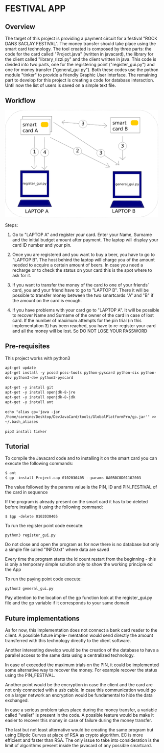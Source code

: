 # FESTIVAL APP

## Overview

The target of this project is providing a payment circuit for a festival "ROCK DANS SACLAY FESTIVAL".
The money transfer should take place using the smart card technology. The tool created is composed by
three parts: the code for the card called "Project.java" (written in javacard), the library for the client called
"library_rizzi.py" and the client written in java. This code is divided into two parts, one for the registering
point ("register_gui.py") and one for money transfer ("general_gui.py"). Both these codes use the python
module "tinker" to provide a friendly Graphic User Interface. The remaining part to develop for this project is
creating a code for database interaction. Until now the list of users is saved on a simple text file.

## Workflow

<img src="/tool_flow.png" width="500" height="350">

Steps:

1. Go to "LAPTOP A" and register your card. Enter your Name, Surname and the initial budget amount
after payment. The laptop will display your card ID number and your pin.

2. Once you are registered and you want to buy a beer, you have to go to "LAPTOP B". The host behind
the laptop will charge you of the amount needed to acquire a certain amount of beers. In case you need
a recharge or to check the status on your card this is the spot where to ask for it.

3. If you want to transfer the money of the card to one of your friends’ card, you and your friend have to go
to "LAPTOP B". There it will be possible to transfer money between the two smartcards "A" and "B"
if the amount on the card is enough.

4. If you have problems with your card go to "LAPTOP A". It will be possible to recover Name and Surname
of the owner of the card in case of lost card. If the number of maximum attempts for the pin trial (in this
implementation 3) has been reached, you have to re-register your card and all the money will be lost. So
DO NOT LOSE YOUR PASSWORD

## Pre-requisites

This project works with python3

	apt-get update
	apt-get install -y pcscd pcsc-tools python-pyscard python-six python-dev python3-dev python3-pyscard

	apt-get -y install git
	apt-get -y install openjdk-8-jre
	apt-get -y install openjdk-8-jdk
	apt-get -y install ant

	echo "alias gp='java -jar /home/carmine/Desktop/DevJavaCard/tools/GlobalPlatformPro/gp.jar'" >> ~/.bash_aliases
	
	pip3 install tinker

## Tutorial

To compile the Javacard code and to installing it on the smart card you can execute the following commands:

	$ ant
	$ gp -install Project.cap 0102030405 --params 0A0B0C0D01102003

The value followed by the params value is the PIN, ID and PIN_FESTIVAL of the card in sequence

If the program is already present on the smart card it has to be deleted before installing it using the following command:

	$ $gp -delete 0102030405

To run the register point code execute:

	python3 register_gui.py

Do not close and open the program as for now there is no database but only a simple file called "INFO.txt" where data are saved

Every time the program starts the id count restart from the beginning - this is only a temporary simple solution only to show the working principle od the App

To run the paying point code execute:

	python3 general_gui.py

Pay attention to the location of the gp function look at the register_gui.py file and the gp variable if it corresponds to your same domain

## Future implementations

As for now, this implementation does not connect a bank card reader to the client. A possible future imple-
mentation would send directly the amount transferred with this technology directly to the client software.

Another interesting develop would be the creation of the database to have a parallel
access to the same data using a centralized technology.

In case of exceeded the maximum trials on the PIN, it could be implemented some alternative way to recover
the money. For example recover the status using the PIN_FESTIVAL.

Another point would be the encryption in case the client and the card are not only connected with a usb
cable. In case this communication would go on a larger network an encryption would be fundamental to hide
the data exchanged.

In case a serious problem takes place during the money transfer, a variable called "wallet" is present in the
code. A possible feature would be make it easier to recover this money in case of failure during the money
transfer.

The last but not least alternative would be creating the same program but using Elliptic Curves at place of
RSA as crypto algorithm. EC is more efficient and faster than RSA. The only issue to take into consideration
is the limit of algorithms present inside the javacard of any possible smartcard.
